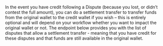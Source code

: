 In the event you have credit following a Dispute (because you lost, or didn’t contest the full amount), you can do a settlement transfer to transfer funds from the original wallet to the credit wallet if you wish – this is entirely optional and will depend on your workflow whether you want to impact the original wallet or not. 
The endpoint below provides you with the list of disputes that allow a settlement transfer - meaning that you have credit for these disputes and that funds are still available in the original wallet.